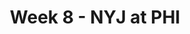 ---
layout: game
title: Week 8 - NYJ at PHI
season: 2003
game_id: 2003_08_NYJ_PHI
away_team: NYJ
home_team: PHI
---
